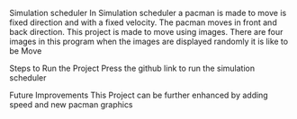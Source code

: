 Simulation scheduler
In Simulation scheduler a pacman is made to move is fixed direction and with a fixed velocity. The pacman moves in front and back direction. This project is made to move using images. There are four images in this program when the images are displayed randomly it is like to be
Move

Steps to Run the Project
Press the github link to run the simulation scheduler

Future Improvements
This Project can be further enhanced by adding speed and new pacman graphics
